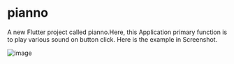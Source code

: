 # pianno

A new Flutter project called pianno.Here, this Application primary function is to play various sound on button click. Here is the example in Screenshot.

![image](https://user-images.githubusercontent.com/65438013/190911575-abe01d43-43fe-42e7-a9ca-1fb4e5bf110f.png)

